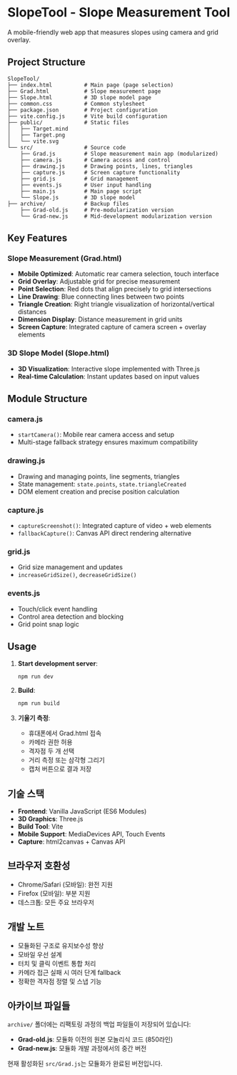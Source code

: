 # SlopeTool - Slope Measurement Tool

A mobile-friendly web app that measures slopes using camera and grid overlay.

## Project Structure

```
SlopeTool/
├── index.html          # Main page (page selection)
├── Grad.html           # Slope measurement page
├── Slope.html          # 3D slope model page  
├── common.css          # Common stylesheet
├── package.json        # Project configuration
├── vite.config.js      # Vite build configuration
├── public/             # Static files
│   ├── Target.mind
│   ├── Target.png
│   └── vite.svg
└── src/                # Source code
    ├── Grad.js         # Slope measurement main app (modularized)
    ├── camera.js       # Camera access and control
    ├── drawing.js      # Drawing points, lines, triangles
    ├── capture.js      # Screen capture functionality
    ├── grid.js         # Grid management
    ├── events.js       # User input handling
    ├── main.js         # Main page script
    └── Slope.js        # 3D slope model
├── archive/            # Backup files
    ├── Grad-old.js     # Pre-modularization version
    └── Grad-new.js     # Mid-development modularization version
```

## Key Features

### Slope Measurement (Grad.html)
- **Mobile Optimized**: Automatic rear camera selection, touch interface
- **Grid Overlay**: Adjustable grid for precise measurement
- **Point Selection**: Red dots that align precisely to grid intersections
- **Line Drawing**: Blue connecting lines between two points
- **Triangle Creation**: Right triangle visualization of horizontal/vertical distances
- **Dimension Display**: Distance measurement in grid units
- **Screen Capture**: Integrated capture of camera screen + overlay elements

### 3D Slope Model (Slope.html)
- **3D Visualization**: Interactive slope implemented with Three.js
- **Real-time Calculation**: Instant updates based on input values

## Module Structure

### camera.js
- `startCamera()`: Mobile rear camera access and setup
- Multi-stage fallback strategy ensures maximum compatibility

### drawing.js
- Drawing and managing points, line segments, triangles
- State management: `state.points`, `state.triangleCreated`
- DOM element creation and precise position calculation

### capture.js
- `captureScreenshot()`: Integrated capture of video + web elements
- `fallbackCapture()`: Canvas API direct rendering alternative

### grid.js
- Grid size management and updates
- `increaseGridSize()`, `decreaseGridSize()`

### events.js
- Touch/click event handling
- Control area detection and blocking
- Grid point snap logic

## Usage

1. **Start development server**:
   ```bash
   npm run dev
   ```

2. **Build**:
   ```bash
   npm run build
   ```

3. **기울기 측정**:
   - 휴대폰에서 Grad.html 접속
   - 카메라 권한 허용
   - 격자점 두 개 선택
   - 거리 측정 또는 삼각형 그리기
   - 캡처 버튼으로 결과 저장

## 기술 스택

- **Frontend**: Vanilla JavaScript (ES6 Modules)
- **3D Graphics**: Three.js
- **Build Tool**: Vite
- **Mobile Support**: MediaDevices API, Touch Events
- **Capture**: html2canvas + Canvas API

## 브라우저 호환성

- Chrome/Safari (모바일): 완전 지원
- Firefox (모바일): 부분 지원
- 데스크톱: 모든 주요 브라우저

## 개발 노트

- 모듈화된 구조로 유지보수성 향상
- 모바일 우선 설계
- 터치 및 클릭 이벤트 통합 처리
- 카메라 접근 실패 시 여러 단계 fallback
- 정확한 격자점 정렬 및 스냅 기능

## 아카이브 파일들

`archive/` 폴더에는 리팩토링 과정의 백업 파일들이 저장되어 있습니다:

- **Grad-old.js**: 모듈화 이전의 원본 모놀리식 코드 (850라인)
- **Grad-new.js**: 모듈화 개발 과정에서의 중간 버전

현재 활성화된 `src/Grad.js`는 모듈화가 완료된 버전입니다.
